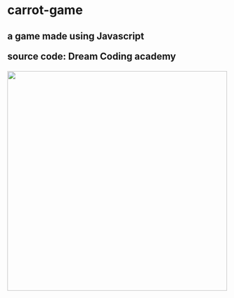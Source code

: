 # carrot-game
## a game made using Javascript<br/><p>source code: Dream Coding academy</p>

<img src="https://user-images.githubusercontent.com/77523846/136167903-cb81df06-cb39-421e-877b-974850b97c18.gif" width="500"/>

